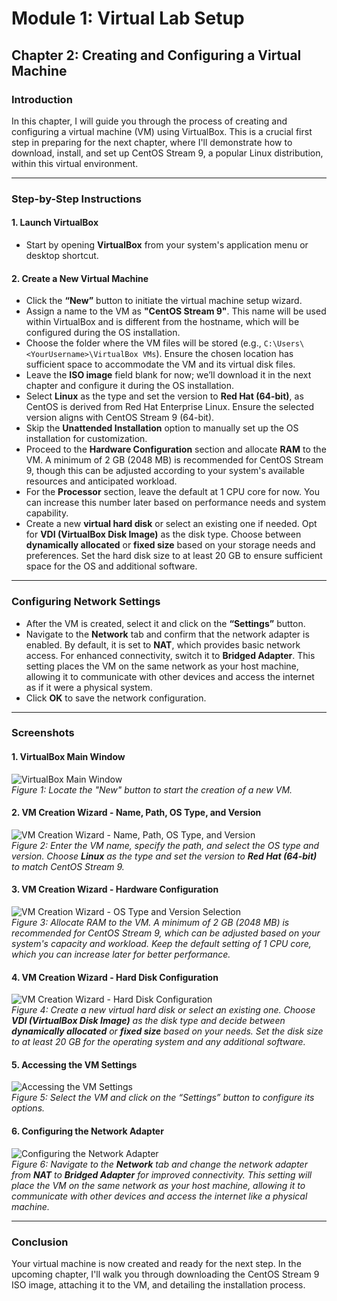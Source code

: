 # Module 1: Virtual Lab Setup  

## Chapter 2: Creating and Configuring a Virtual Machine  

### Introduction  
In this chapter, I will guide you through the process of creating and configuring a virtual machine (VM) using VirtualBox. This is a crucial first step in preparing for the next chapter, where I'll demonstrate how to download, install, and set up CentOS Stream 9, a popular Linux distribution, within this virtual environment.  

---

### Step-by-Step Instructions  

#### 1. Launch VirtualBox  
- Start by opening **VirtualBox** from your system's application menu or desktop shortcut.  

#### 2. Create a New Virtual Machine  
- Click the **“New”** button to initiate the virtual machine setup wizard.  
- Assign a name to the VM as **"CentOS Stream 9"**. This name will be used within VirtualBox and is different from the hostname, which will be configured during the OS installation.  
- Choose the folder where the VM files will be stored (e.g., `C:\Users\<YourUsername>\VirtualBox VMs`). Ensure the chosen location has sufficient space to accommodate the VM and its virtual disk files.  
- Leave the **ISO image** field blank for now; we’ll download it in the next chapter and configure it during the OS installation.  
- Select **Linux** as the type and set the version to **Red Hat (64-bit)**, as CentOS is derived from Red Hat Enterprise Linux. Ensure the selected version aligns with CentOS Stream 9 (64-bit).  
- Skip the **Unattended Installation** option to manually set up the OS installation for customization.  
- Proceed to the **Hardware Configuration** section and allocate **RAM** to the VM. A minimum of 2 GB (2048 MB) is recommended for CentOS Stream 9, though this can be adjusted according to your system's available resources and anticipated workload.  
- For the **Processor** section, leave the default at 1 CPU core for now. You can increase this number later based on performance needs and system capability.  
- Create a new **virtual hard disk** or select an existing one if needed. Opt for **VDI (VirtualBox Disk Image)** as the disk type. Choose between **dynamically allocated** or **fixed size** based on your storage needs and preferences. Set the hard disk size to at least 20 GB to ensure sufficient space for the OS and additional software.  

---

### Configuring Network Settings  

- After the VM is created, select it and click on the **“Settings”** button.  
- Navigate to the **Network** tab and confirm that the network adapter is enabled. By default, it is set to **NAT**, which provides basic network access. For enhanced connectivity, switch it to **Bridged Adapter**. This setting places the VM on the same network as your host machine, allowing it to communicate with other devices and access the internet as if it were a physical system.  
- Click **OK** to save the network configuration.  

---

### Screenshots  

#### 1. VirtualBox Main Window  
![VirtualBox Main Window](screenshots/00-virtualbox-main-window-new-button-highlighted.png)  
*Figure 1: Locate the "New" button to start the creation of a new VM.*  

#### 2. VM Creation Wizard - Name, Path, OS Type, and Version  
![VM Creation Wizard - Name, Path, OS Type, and Version](screenshots/01-vm-creation-wizard-name-path-os-type-version.png)  
*Figure 2: Enter the VM name, specify the path, and select the OS type and version. Choose **Linux** as the type and set the version to **Red Hat (64-bit)** to match CentOS Stream 9.*  

#### 3. VM Creation Wizard - Hardware Configuration  
![VM Creation Wizard - OS Type and Version Selection](screenshots/02-vm-creation-wizard-os-type-version-selection.png)  
*Figure 3: Allocate RAM to the VM. A minimum of 2 GB (2048 MB) is recommended for CentOS Stream 9, which can be adjusted based on your system's capacity and workload. Keep the default setting of 1 CPU core, which you can increase later for better performance.*  

#### 4. VM Creation Wizard - Hard Disk Configuration  
![VM Creation Wizard - Hard Disk Configuration](screenshots/03-vm-creation-wizard-hard-disk-configuration.png)  
*Figure 4: Create a new virtual hard disk or select an existing one. Choose **VDI (VirtualBox Disk Image)** as the disk type and decide between **dynamically allocated** or **fixed size** based on your needs. Set the disk size to at least 20 GB for the operating system and any additional software.*  

#### 5. Accessing the VM Settings  
![Accessing the VM Settings](screenshots/04-accessing-vm-settings.png)  
*Figure 5: Select the VM and click on the “Settings” button to configure its options.*  

#### 6. Configuring the Network Adapter  
![Configuring the Network Adapter](screenshots/05-configuring-network-adapter.png)  
*Figure 6: Navigate to the **Network** tab and change the network adapter from **NAT** to **Bridged Adapter** for improved connectivity. This setting will place the VM on the same network as your host machine, allowing it to communicate with other devices and access the internet like a physical machine.*  

---

### Conclusion  
Your virtual machine is now created and ready for the next step. In the upcoming chapter, I'll walk you through downloading the CentOS Stream 9 ISO image, attaching it to the VM, and detailing the installation process.
